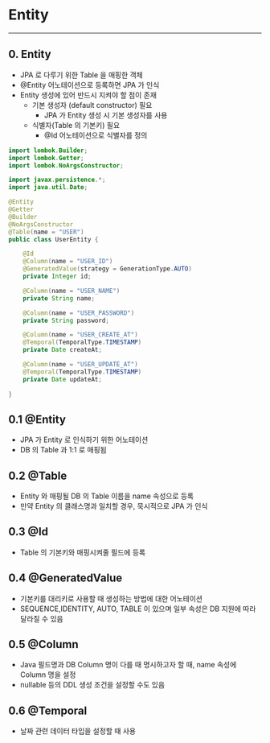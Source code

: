 # Entity

---

## 0. Entity

* JPA 로 다루기 위한 Table 을 매핑한 객체
* @Entity 어노테이션으로 등록하면 JPA 가 인식
* Entity 생성에 있어 반드시 지켜야 할 점이 존재
    * 기본 생성자 (default constructor) 필요
        * JPA 가 Entity 생성 시 기본 생성자를 사용
    * 식별자(Table 의 기본키) 필요
        * @Id 어노테이션으로 식별자를 정의

```java
import lombok.Builder;
import lombok.Getter;
import lombok.NoArgsConstructor;

import javax.persistence.*;
import java.util.Date;

@Entity
@Getter
@Builder
@NoArgsConstructor
@Table(name = "USER")
public class UserEntity {

    @Id
    @Column(name = "USER_ID")
    @GeneratedValue(strategy = GenerationType.AUTO)
    private Integer id;

    @Column(name = "USER_NAME")
    private String name;

    @Column(name = "USER_PASSWORD")
    private String password;

    @Column(name = "USER_CREATE_AT")
    @Temporal(TemporalType.TIMESTAMP)
    private Date createAt;

    @Column(name = "USER_UPDATE_AT")
    @Temporal(TemporalType.TIMESTAMP)
    private Date updateAt;
    
}
```

## 0.1 @Entity

* JPA 가 Entity 로 인식하기 위한 어노테이션
* DB 의 Table 과 1:1 로 매핑됨

## 0.2 @Table 

* Entity 와 매핑될 DB 의 Table 이름을 name 속성으로 등록
* 만약 Entity 의 클래스명과 일치할 경우, 묵시적으로 JPA 가 인식

## 0.3 @Id

* Table 의 기본키와 매핑시켜줄 필드에 등록

## 0.4 @GeneratedValue

* 기본키를 대리키로 사용할 때 생성하는 방법에 대한 어노테이션
* SEQUENCE,IDENTITY, AUTO, TABLE 이 있으며 일부 속성은 DB 지원에 따라 달라질 수 있음

## 0.5 @Column

* Java 필드명과 DB Column 명이 다를 때 명시하고자 할 때, name 속성에 Column 명을 설정
* nullable 등의 DDL 생성 조건을 설정할 수도 있음

## 0.6 @Temporal

* 날짜 관련 데이터 타입을 설정할 때 사용
